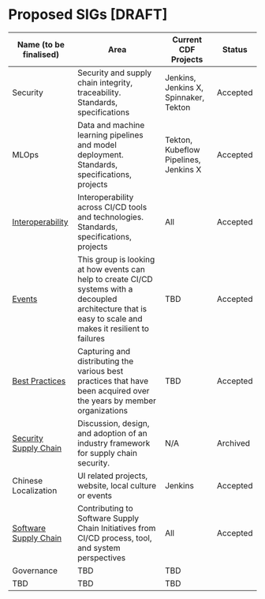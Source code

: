 # Proposed SIGs [DRAFT]

| Name (to be finalised)  | Area        | Current CDF Projects | Status
| ------------------------|-------------|-----------------------|--------------
| Security | Security and supply chain integrity, traceability. Standards, specifications | Jenkins, Jenkins X, Spinnaker, Tekton | Accepted
| MLOps | Data and machine learning pipelines and model deployment. Standards, specifications, projects | Tekton, Kubeflow Pipelines, Jenkins X | Accepted
| [Interoperability](https://github.com/cdfoundation/toc/blob/master/sigs/sig-interoperability.md) | Interoperability across CI/CD tools and technologies. Standards, specifications, projects | All | Accepted
| [Events](https://github.com/cdfoundation/sig-events) | This group is looking at how events can help to create CI/CD systems with a decoupled architecture that is easy to scale and makes it resilient to failures | TBD | Accepted |
| [Best Practices](https://github.com/cdfoundation/sig-best-practices) | Capturing and distributing the various best practices that have been acquired over the years by member organizations | TBD | Accepted |
| [Security Supply Chain](https://github.com/cdfoundation/sig-security-supply-chain) | Discussion, design, and adoption of an industry framework for supply chain security. | N/A | Archived |
| Chinese Localization | UI related projects, website, local culture or events | Jenkins | Accepted
| [Software Supply Chain](./sig-software-supply-chain.md) | Contributing to Software Supply Chain Initiatives from CI/CD process, tool, and system perspectives | All | Accepted
| Governance | TBD | TBD | 
| TBD | TBD | TBD | 
